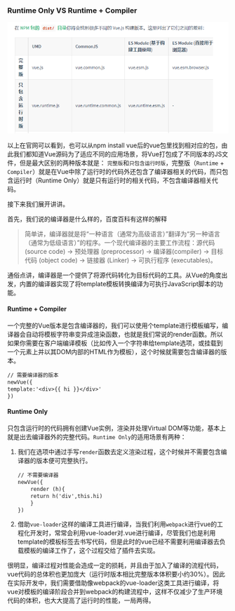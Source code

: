 ### Runtime Only VS Runtime + Compiler

<img src="./assets/runtime_compiler.png">

以上在官网可以看到，也可以从npm install vue后的vue包里找到相对应的包，由此我们都知道Vue源码为了适应不同的应用场景，将Vue打包成了不同版本的JS文件，但是最大区别的两种版本就是： `完整版`和`只包含运行时版`，完整版（`Runtime` + `Compiler`）就是在Vue中除了运行时的代码外还包含了编译器相关的代码，而只包含运行时（Runtime Only）就是只有运行时的相关代码，不包含编译器相关代码。

接下来我们展开讲讲。

首先，我们说的编译器是什么样的，百度百科有这样的解释

> 简单讲，编译器就是将“一种语言（通常为高级语言）”翻译为“另一种语言（通常为低级语言）”的程序。一个现代编译器的主要工作流程：源代码 (source code) → 预处理器 (preprocessor) → 编译器(compiler) → 目标代码 (object code) → 链接器 (Linker) → 可执行程序 (executables)。

通俗点讲，编译器是一个提供了将源代码转化为目标代码的工具。从Vue的角度出发，内置的编译器实现了将template模板转换编译为可执行JavaScript脚本的功能。

#### Runtime + Compiler

一个完整的Vue版本是包含编译器的，我们可以使用个template进行模板编写，编译器会自动将模板字符串变异成渲染函数，也就是我们常说的render函数。所以如果你需要在客户端编译模板（比如传入一个字符串给template选项，或挂载到一个元素上并以其DOM内部的HTML作为模板），这个时候就需要包含编译器的版本。

```
// 需要编译器的版本
newVue({
template:'<div>{{ hi }}</div>'
})
```



#### Runtime Only

只包含运行时的代码拥有创建Vue实例，渲染并处理Virtual DOM等功能，基本上就是出去编译器外的完整代码。`Runtime Only`的适用场景有两种：

1. 我们在选项中通过手写`render`函数去定义渲染过程，这个时候并不需要包含编译器的版本便可完整执行。

   ```
   // 不需要编译器
   newVue({
       render (h){
       return h('div',this.hi)
       }
   })
   ```

2. 借助`vue-loader`这样的编译工具进行编译，当我们利用`webpack`进行vue的工程化开发时，常常会利用vue-loader对.vue进行编译，尽管我们也是利用template的模板标签去书写代码，但是此时的vue已经不需要利用编译器去负载模板的编译工作了，这个过程交给了插件去实现。

很明显，编译过程对性能会造成一定的损耗，并且由于加入了编译的流程代码，vue代码的总体积也更加庞大（运行时版本相比完整版本体积要小约30%）。因此在实际开发中，我们需要借助像webpack的vue-loader这类工具进行编译，将vue对模板的编译阶段合并到webpack的构建流程中，这样不仅减少了生产环境代码的体积，也大大提高了运行时的性能，一局两得。





